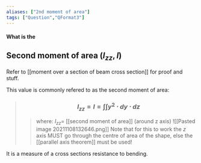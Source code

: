 ```yaml
---
aliases: ["2nd moment of area"]
tags: ["Question","QFormat3"]
---
```


#### What is the
## Second moment of area ($I_{zz}, I$)
Refer to [[moment over a section of beam cross section]] for proof and stuff.

This value is commonly refered to as the second moment of area:

> ### $$ I_{zz}=I = \int \int y^{2} \cdot dy\cdot dz $$ 
>> where:
>> $I_{zz}=$ [[second moment of area]] (around z axis)
>> ![[Pasted image 20211108132646.png]]
>> Note that for this to work the $z$ axis MUST go through the centre of area of the shape, else the [[parallel axis theorem]] must be used!

It is a measure of a cross sections resistance to bending.
